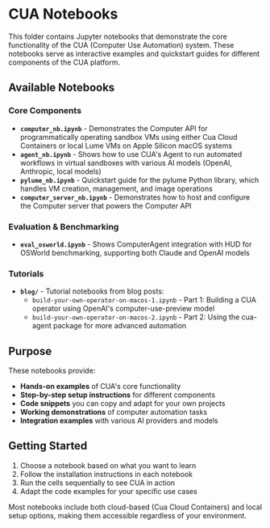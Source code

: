 # CUA Notebooks

This folder contains Jupyter notebooks that demonstrate the core functionality of the CUA (Computer Use Automation) system. These notebooks serve as interactive examples and quickstart guides for different components of the CUA platform.

## Available Notebooks

### Core Components
- **`computer_nb.ipynb`** - Demonstrates the Computer API for programmatically operating sandbox VMs using either Cua Cloud Containers or local Lume VMs on Apple Silicon macOS systems
- **`agent_nb.ipynb`** - Shows how to use CUA's Agent to run automated workflows in virtual sandboxes with various AI models (OpenAI, Anthropic, local models)
- **`pylume_nb.ipynb`** - Quickstart guide for the pylume Python library, which handles VM creation, management, and image operations
- **`computer_server_nb.ipynb`** - Demonstrates how to host and configure the Computer server that powers the Computer API

### Evaluation & Benchmarking
- **`eval_osworld.ipynb`** - Shows ComputerAgent integration with HUD for OSWorld benchmarking, supporting both Claude and OpenAI models

### Tutorials
- **`blog/`** - Tutorial notebooks from blog posts:
  - `build-your-own-operator-on-macos-1.ipynb` - Part 1: Building a CUA operator using OpenAI's computer-use-preview model
  - `build-your-own-operator-on-macos-2.ipynb` - Part 2: Using the cua-agent package for more advanced automation

## Purpose

These notebooks provide:
- **Hands-on examples** of CUA's core functionality
- **Step-by-step setup instructions** for different components
- **Code snippets** you can copy and adapt for your own projects
- **Working demonstrations** of computer automation tasks
- **Integration examples** with various AI providers and models

## Getting Started

1. Choose a notebook based on what you want to learn
2. Follow the installation instructions in each notebook
3. Run the cells sequentially to see CUA in action
4. Adapt the code examples for your specific use cases

Most notebooks include both cloud-based (Cua Cloud Containers) and local setup options, making them accessible regardless of your environment.